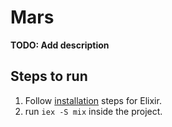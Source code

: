 # Mars

**TODO: Add description**

## Steps to run

  1. Follow [installation](http://elixir-lang.org/install.html) steps for Elixir.
  2. run ```iex -S mix``` inside the project.
